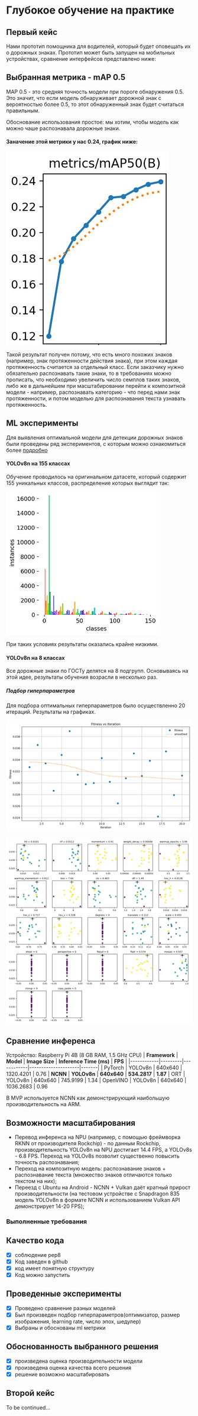 # Глубокое обучение на практике

## Первый кейс
Нами прототип помощника для водителей, который будет оповещать их о дорожных знаках. 
Прототип может быть запущен на мобильных устройствах, сравнение интерфейсов представлено ниже:

## Выбранная метрика -  mAP 0.5

MAP 0.5 - это средняя точность модели при пороге обнаружения 0.5. Это значит, что если модель обнаруживает дорожной знак с вероятностью более 0.5, то этот обнаруженный знак будет считаться правильным. 

Обоснование использования простое: мы хотим, чтобы модель как можно чаше распознавала дорожные знаки.
#### Заначение этой метрики у нас 0.24, график ниже:
![График достижение метрики](experiments/map50.jpg)

Такой результат получен потому, что есть много похожих знаков (например, знак протяженности действия знака), при этом каждая протяженность считается за отдельный класс. Если заказчику нужно обязательно распознавать такие знаки, то в требованиях можно прописать, что необходимо увеличить число семплов таких знаков, либо же в дальнейшем при масштабировании перейти к композитной модели - например, распознавать категорию - что перед нами знак протяженности, и потом моделью для распознавания текста узнавать протяженность.

## ML эксперименты
Для выявления оптимальной модели для детекции дорожных знаков были проведены ряд экспериментов, с которым можно ознакомиться более [подробно](experiments/Experiments.ipynb)

#### YOLOv8n на 155 классах

Обучение проводилось на оригинальном датасете, который содержит 155 уникальных классов, распределение которых выглядит так:

![Распределение 155 классов](experiments/class_plot.jpg)

При таких условиях результаты оказались крайне низкими.

#### YOLOv8n на 8 классах

Все дорожные знаки по ГОСТу делятся на 8 подгрупп. Основываясь на этой идее, результаты обучения возрасли в несколько раз.

##### Подбор гиперпараметров

Для подбора оптимальных гиперпараметров было осуществленно 20 итераций. Результаты на графиках.

![tune_fitness](experiments/tune_fitness.png)

![tune_scatter_plots](experiments/tune_scatter_plots.png)

## Сравнение инференса
Устройство: Raspberry Pi 4B (8 GB RAM, 1.5 GHz CPU)
| **Framework**  | **Model**   | **Image Size** | **Inference Time (ms)** | **FPS**   |
|------------|---------|------------|---------------------|-------|
|  PyTorch   | YOLOv8n | 640x640    | 1320.4201          | 0.76
|    **NCNN**    | **YOLOv8n** | **640x640**    | **534.2817**          | **1.87**
|     ORT    | YOLOv8n | 640x640    | 745.9199           | 1.34
|  OpenVINO  | YOLOv8n | 640x640    | 1036.2683          | 0.96

В MVP используется NCNN как демонстрирующий наибольшую производительность на ARM.

## Возможности масштабирования
- Перевод инференса на NPU (например, с помощью фреймворка RKNN от производителя Rockchip) - по данным Rockchip, производительность YOLOv8n на NPU достигает 14.4 FPS, а YOLOv8s - 6.8 FPS. Переход на YOLOv8s позволит существенно повысить точность распознавания;
- Переход на композитную модель: распознавание знаков + распознавание текста (множество знаков отличаются только текстом на них);
- Переезд с Ubuntu на Android - NCNN + Vulkan даёт кратный прирост производительности (на тестовом устройстве с Snapdragon 835 модель YOLOv8n в формате NCNN и использованием Vulkan API демонстрирует 14-20 FPS);

### Выполненные требования

## Качество кода
- [x] соблюдение pep8
- [x] Код заведен в github
- [x] код имеет понятную структуру
- [x] Код можно запустить

## Проведенные эксперименты 
- [x] Проведено сравнение разных моделей
- [x] Был произведен подбор гиперпараметров(оптимизатор, размер изображения, learning rate, число эпох, шедулер)
- [x] Выбраны и обоснованы ml метрики

## Обоснованность выбранного решения
- [x] произведена оценка производительности модели
- [x] произведена оценка качества всего решения
- [x] решение возможно масштабировать

## Второй кейс

To be continued...
